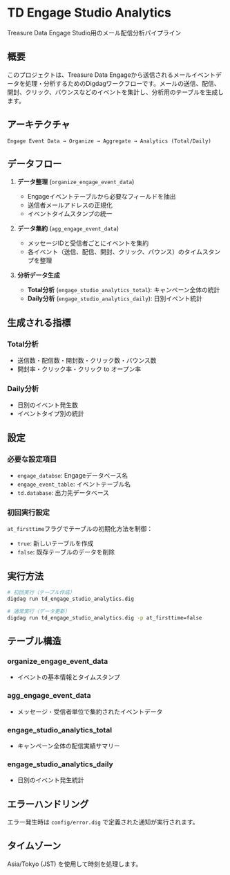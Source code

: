 # TD Engage Studio Analytics

Treasure Data Engage Studio用のメール配信分析パイプライン

## 概要

このプロジェクトは、Treasure Data Engageから送信されるメールイベントデータを処理・分析するためのDigdagワークフローです。メールの送信、配信、開封、クリック、バウンスなどのイベントを集計し、分析用のテーブルを生成します。

## アーキテクチャ

```
Engage Event Data → Organize → Aggregate → Analytics (Total/Daily)
```

## データフロー

1. **データ整理** (`organize_engage_event_data`)
   - Engageイベントテーブルから必要なフィールドを抽出
   - 送信者メールアドレスの正規化
   - イベントタイムスタンプの統一

2. **データ集約** (`agg_engage_event_data`)
   - メッセージIDと受信者ごとにイベントを集約
   - 各イベント（送信、配信、開封、クリック、バウンス）のタイムスタンプを整理

3. **分析データ生成**
   - **Total分析** (`engage_studio_analytics_total`): キャンペーン全体の統計
   - **Daily分析** (`engage_studio_analytics_daily`): 日別イベント統計

## 生成される指標

### Total分析
- 送信数・配信数・開封数・クリック数・バウンス数
- 開封率・クリック率・クリック to オープン率

### Daily分析
- 日別のイベント発生数
- イベントタイプ別の統計

## 設定

### 必要な設定項目

- `engage_databse`: Engageデータベース名
- `engage_event_table`: イベントテーブル名
- `td.database`: 出力先データベース

### 初回実行設定

`at_firsttime`フラグでテーブルの初期化方法を制御：
- `true`: 新しいテーブルを作成
- `false`: 既存テーブルのデータを削除

## 実行方法

```bash
# 初回実行（テーブル作成）
digdag run td_engage_studio_analytics.dig

# 通常実行（データ更新）
digdag run td_engage_studio_analytics.dig -p at_firsttime=false
```

## テーブル構造

### organize_engage_event_data
- イベントの基本情報とタイムスタンプ

### agg_engage_event_data  
- メッセージ・受信者単位で集約されたイベントデータ

### engage_studio_analytics_total
- キャンペーン全体の配信実績サマリー

### engage_studio_analytics_daily
- 日別のイベント発生統計

## エラーハンドリング

エラー発生時は `config/error.dig` で定義された通知が実行されます。

## タイムゾーン

Asia/Tokyo (JST) を使用して時刻を処理します。